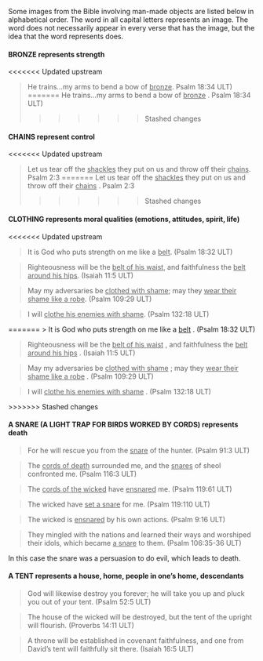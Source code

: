 

Some images from the Bible involving man-made objects are listed below in alphabetical order. The word in all capital letters represents an image. The word does not necessarily appear in every verse that has the image, but the idea that the word represents does.

#### BRONZE represents strength

<<<<<<< Updated upstream
> He trains…my arms to bend a bow of <u>bronze</u>.  Psalm 18:34 ULT)
=======
> He trains…my arms to bend a bow of <u>bronze</u> .  Psalm 18:34 ULT)
>>>>>>> Stashed changes


#### CHAINS represent control

<<<<<<< Updated upstream
> Let us tear off the <u>shackles</u> they put on us and throw off their <u>chains</u>.  Psalm 2:3
=======
> Let us tear off the <u>shackles</u> they put on us and throw off their <u>chains</u> .  Psalm 2:3
>>>>>>> Stashed changes


#### CLOTHING represents moral qualities (emotions, attitudes, spirit, life)

<<<<<<< Updated upstream
> It is God who puts strength on me like a <u>belt</u>. (Psalm 18:32 ULT)


<blockquote> Righteousness will be the <u>belt of his waist</u>, and faithfulness the <u>belt around his hips</u>. (Isaiah 11:5 ULT)</blockquote> 


> May my adversaries be <u>clothed with shame</u>; may they <u>wear their shame like a robe</u>. (Psalm 109:29 ULT)


<blockquote> I will <u>clothe his enemies with shame</u>. (Psalm 132:18 ULT)</blockquote> 
=======
> It is God who puts strength on me like a <u>belt</u> . (Psalm 18:32 ULT)


<blockquote> Righteousness will be the <u>belt of his waist</u> , and faithfulness the <u>belt around his hips</u> . (Isaiah 11:5 ULT)</blockquote> 


> May my adversaries be <u>clothed with shame</u> ; may they <u>wear their shame like a robe</u> . (Psalm 109:29 ULT)


<blockquote> I will <u>clothe his enemies with shame</u> . (Psalm 132:18 ULT)</blockquote> 
>>>>>>> Stashed changes


#### A SNARE (A LIGHT TRAP FOR BIRDS WORKED BY CORDS) represents death

> For he will rescue you from the <u>snare</u> of the hunter.  (Psalm 91:3 ULT)


<blockquote> The <u>cords of death</u> surrounded me, and the <u>snares</u> of sheol confronted me.  (Psalm 116:3 ULT)</blockquote> 


> The <u>cords of the wicked</u> have <u>ensnared</u> me. (Psalm 119:61 ULT)


<blockquote> The wicked have <u>set a snare</u> for me.  (Psalm 119:110 ULT)</blockquote> 


> The wicked is <u>ensnared</u> by his own actions. (Psalm 9:16 ULT)


> They mingled with the nations and learned their ways and worshiped their idols, which became <u>a snare</u> to them.  (Psalm 106:35-36 ULT)

In this case the snare was a persuasion to do evil, which leads to death.

#### A TENT represents a house, home, people in one’s home, descendants

> God will likewise destroy you forever; he will take you up and pluck you out of your tent.  (Psalm 52:5 ULT)


<blockquote> The house of the wicked will be destroyed, but the tent of the upright will flourish. (Proverbs 14:11 ULT)</blockquote> 


> A throne will be established in covenant faithfulness, and one from David’s tent will faithfully sit there. (Isaiah 16:5 ULT)
